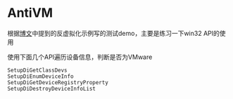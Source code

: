 # AntiVM

根据[博文](https://msq01.github.io/2020/07-21-%E5%8F%8D%E6%B2%99%E7%AE%B1%E8%99%9A%E6%8B%9F%E6%9C%BA%E6%8A%80%E6%9C%AF/)中提到的反虚拟化示例写的测试demo，主要是练习一下win32 API的使用

使用下面几个API遍历设备信息，判断是否为VMware

```
SetupDiGetClassDevs
SetupDiEnumDeviceInfo
SetupDiGetDeviceRegistryProperty
SetupDiDestroyDeviceInfoList
```
